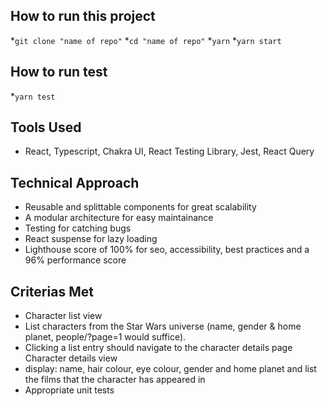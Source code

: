 
## **How to run this project**
*```git clone "name of repo"```
*```cd "name of repo"```
*```yarn```
*```yarn start```

## **How to run test**
*```yarn test```

## **Tools Used**
* React, Typescript, Chakra UI, React Testing Library, Jest, React Query

## **Technical Approach**
* Reusable and splittable components for great scalability
* A modular architecture for easy maintainance
* Testing for catching bugs
* React suspense for lazy loading 
* Lighthouse score of 100% for seo, accessibility, best practices and a 96% performance score


## **Criterias Met**
* Character list view
* List characters from the Star Wars universe (name, gender &amp; home
planet, people/?page=1 would suffice).
* Clicking a list entry should navigate to the character details page
Character details view
* display: name, hair colour, eye colour, gender and home planet and list
the films that the character has appeared in
* Appropriate unit tests
